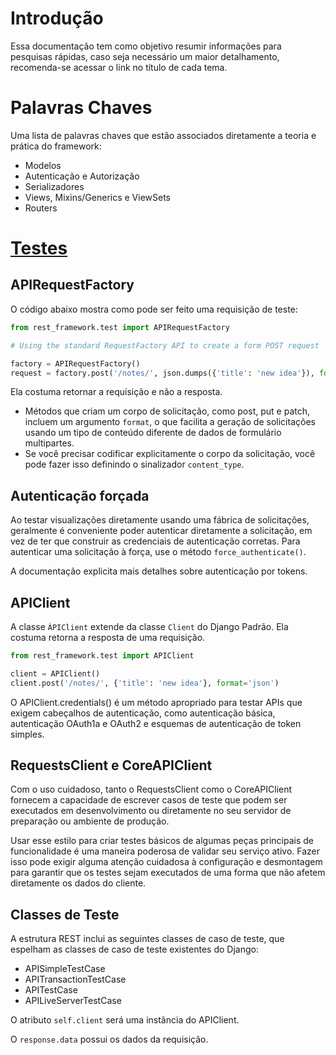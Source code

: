 # Introdução
Essa documentação tem como objetivo resumir informações para pesquisas rápidas, caso seja necessário um maior detalhamento, recomenda-se acessar o link no título de cada tema.

# Palavras Chaves
Uma lista de palavras chaves que estão associados diretamente a teoria e prática do framework:
- Modelos
- Autenticação e Autorização
- Serializadores
- Views, Mixins/Generics e ViewSets
- Routers

# [Testes](https://www.django-rest-framework.org/api-guide/testing/#explicitly-encoding-the-request-body)
## APIRequestFactory
O código abaixo mostra como pode ser feito uma requisição de teste:

```python
from rest_framework.test import APIRequestFactory

# Using the standard RequestFactory API to create a form POST request

factory = APIRequestFactory()
request = factory.post('/notes/', json.dumps({'title': 'new idea'}), format='json', content_type='application/json')
```
Ela costuma retornar a requisição e não a resposta.

- Métodos que criam um corpo de solicitação, como post, put e patch, incluem um argumento `format`, o que facilita a geração de solicitações usando um tipo de conteúdo diferente de dados de formulário multipartes.
- Se você precisar codificar explicitamente o corpo da solicitação, você pode fazer isso definindo o sinalizador `content_type`.

## Autenticação forçada
Ao testar visualizações diretamente usando uma fábrica de solicitações, geralmente é conveniente poder autenticar diretamente a solicitação, em vez de ter que construir as credenciais de autenticação corretas. Para autenticar uma solicitação à força, use o método `force_authenticate()`.

A documentação explicita mais detalhes sobre autenticação por tokens.

## APIClient
A classe `ÀPIClient` extende da classe `Client` do Django Padrão. Ela costuma retorna a resposta de uma requisição.

```python
from rest_framework.test import APIClient

client = APIClient()
client.post('/notes/', {'title': 'new idea'}, format='json')
```
O APIClient.credentials() é um método apropriado para testar APIs que exigem cabeçalhos de autenticação, como autenticação básica, autenticação OAuth1a e OAuth2 e esquemas de autenticação de token simples.

## RequestsClient e CoreAPIClient
Com o uso cuidadoso, tanto o RequestsClient como o CoreAPIClient fornecem a capacidade de escrever casos de teste que podem ser executados em desenvolvimento ou diretamente no seu servidor de preparação ou ambiente de produção.

Usar esse estilo para criar testes básicos de algumas peças principais de funcionalidade é uma maneira poderosa de validar seu serviço ativo. Fazer isso pode exigir alguma atenção cuidadosa à configuração e desmontagem para garantir que os testes sejam executados de uma forma que não afetem diretamente os dados do cliente.

## Classes de Teste
A estrutura REST inclui as seguintes classes de caso de teste, que espelham as classes de caso de teste existentes do Django:
- APISimpleTestCase
- APITransactionTestCase
- APITestCase
- APILiveServerTestCase

O atributo `self.client` será uma instância do APIClient.

O `response.data` possui os dados da requisição.

